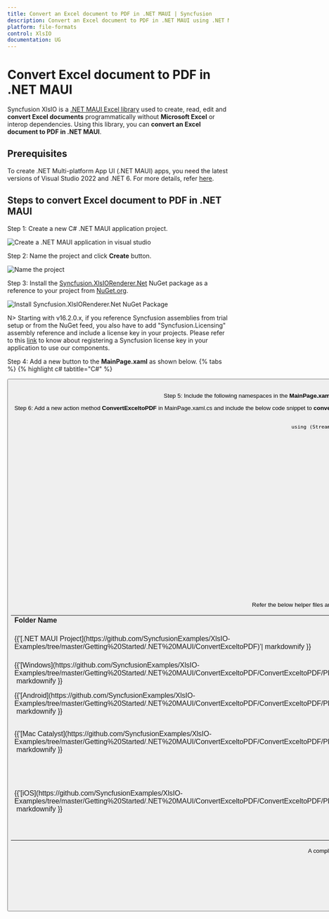 ```yaml
---
title: Convert an Excel document to PDF in .NET MAUI | Syncfusion
description: Convert an Excel document to PDF in .NET MAUI using .NET MAUI Excel library (XlsIO) without Microsoft Excel or interop dependencies.
platform: file-formats
control: XlsIO
documentation: UG
---
```


# Convert Excel document to PDF in .NET MAUI

Syncfusion XlsIO is a [.NET MAUI Excel library](https://www.syncfusion.com/document-processing/excel-framework/maui/excel-library) used to create, read, edit and **convert Excel documents** programmatically without **Microsoft Excel** or interop dependencies. Using this library, you can **convert an Excel document to PDF in .NET MAUI**.

## Prerequisites
To create .NET Multi-platform App UI (.NET MAUI) apps, you need the latest versions of Visual Studio 2022 and .NET 6. For more details, refer [here](https://learn.microsoft.com/en-us/dotnet/maui/get-started/installation?view=net-maui-7.0&tabs=vswin).

## Steps to convert Excel document to PDF in .NET MAUI

Step 1: Create a new C# .NET MAUI application project.

![Create a .NET MAUI application in visual studio](MAUI_images\MAUI_images_img5.png)

Step 2: Name the project and click **Create** button.

![Name the project](MAUI_images\MAUI_images_img6.png)

Step 3: Install the [Syncfusion.XlsIORenderer.Net](https://www.nuget.org/packages/Syncfusion.XlsIORenderer.NET) NuGet package as a reference to your project from [NuGet.org](https://www.nuget.org/).

![Install Syncfusion.XlsIORenderer.Net NuGet Package](MAUI_images\MAUI_images_img7.png)

N> Starting with v16.2.0.x, if you reference Syncfusion assemblies from trial setup or from the NuGet feed, you also have to add "Syncfusion.Licensing" assembly reference and include a license key in your projects. Please refer to this [link](https://help.syncfusion.com/common/essential-studio/licensing/overview) to know about registering a Syncfusion license key in your application to use our components.

Step 4: Add a new button to the **MainPage.xaml** as shown below.
{% tabs %}
{% highlight c# tabtitle="C#" %}

<?xml version="1.0" encoding="utf-8" ?>
<ContentPage xmlns="http://schemas.microsoft.com/dotnet/2021/maui"
             xmlns:x="http://schemas.microsoft.com/winfx/2009/xaml"
             x:Class="Convert_Excel_to_PDF.MainPage">
    <ScrollView>
        <Grid RowSpacing="25" RowDefinitions="Auto,Auto,Auto,Auto,*"
            Padding="{OnPlatform iOS='30,60,30,30', Default='30'}">
            <Button 
                Text="Convert Excel to PDF"
                FontAttributes="Bold"
                Grid.Row="0"
                SemanticProperties.Hint="Convert Excel to PDF"
                Clicked="ConvertExceltoPDF"
                HorizontalOptions="Center" />
        </Grid>
    </ScrollView>
</ContentPage>
{% endhighlight %}
{% endtabs %}

Step 5: Include the following namespaces in the **MainPage.xaml.cs** file.
{% tabs %}
{% highlight c# tabtitle="C#" %}
using Syncfusion.XlsIO;
using Syncfusion.Pdf;
using Syncfusion.XlsIORenderer;
{% endhighlight %}
{% endtabs %}

Step 6: Add a new action method **ConvertExceltoPDF** in MainPage.xaml.cs and include the below code snippet to **convert an Excel document to PDF**.
{% tabs %}
{% highlight c# tabtitle="C#" %}
using (ExcelEngine excelEngine = new ExcelEngine())
{
    IApplication application = excelEngine.Excel;
    application.DefaultVersion = ExcelVersion.Xlsx;

    Assembly executingAssembly = typeof(App).GetTypeInfo().Assembly;
    using (Stream inputStream = executingAssembly.GetManifestResourceStream("Convert_Excel_to_PDF.InputTemplate.xlsx"))
    {
        // Open the workbook.
        IWorkbook workbook = application.Workbooks.Open(inputStream);

        // Instantiate the Excel to PDF renderer.
        XlsIORenderer renderer = new XlsIORenderer();

        //Convert Excel document into PDF document 
        PdfDocument pdfDocument = renderer.ConvertToPDF(workbook);

        //Create the MemoryStream to save the converted PDF.      
        MemoryStream pdfStream = new MemoryStream();

        //Save the converted PDF document to MemoryStream.
        pdfDocument.Save(pdfStream);
        pdfStream.Position = 0;

        //save and Launch the PDF document
        SaveService saveService = new();
        saveService.SaveAndView("Sample.pdf", "application/pdf", pdfStream);
    }
}
{% endhighlight %}
{% endtabs %}

## Helper files for .NET MAUI

Refer the below helper files and add them into the mentioned project. These helper files allow you to save the stream as a physical file and open the file for viewing.

<table>
  <tr>
  <td>
    <b>Folder Name</b>
  </td>
  <td>
    <b>File Name</b>
  </td>
  <td>
    <b>Summary</b>
  </td>
  </tr>
  <tr>
  <td>
    {{'[.NET MAUI Project](https://github.com/SyncfusionExamples/XlsIO-Examples/tree/master/Getting%20Started/.NET%20MAUI/ConvertExceltoPDF)'| markdownify }}
  </td>
  <td>
    {{'[SaveService.cs](https://github.com/SyncfusionExamples/XlsIO-Examples/blob/master/Getting%20Started/.NET%20MAUI/ConvertExceltoPDF/ConvertExceltoPDF/Services/SaveService.cs)'| markdownify }}
  </td>
  <td>Represent the base class for save operation.
  </td>
  </tr>
  <tr>
  <td>
    {{'[Windows](https://github.com/SyncfusionExamples/XlsIO-Examples/tree/master/Getting%20Started/.NET%20MAUI/ConvertExceltoPDF/ConvertExceltoPDF/Platforms/Windows)'| markdownify }}
  </td>
  <td>
    {{'[SaveWindows.cs](https://github.com/SyncfusionExamples/XlsIO-Examples/blob/master/Getting%20Started/.NET%20MAUI/ConvertExceltoPDF/ConvertExceltoPDF/Platforms/Windows/SaveWindow.cs)'| markdownify }}
  </td>
  <td>Save implementation for Windows.
  </td>
  </tr>
  <tr>
  <td>
    {{'[Android](https://github.com/SyncfusionExamples/XlsIO-Examples/tree/master/Getting%20Started/.NET%20MAUI/ConvertExceltoPDF/ConvertExceltoPDF/Platforms/Android)'| markdownify }}
  </td>
  <td>
    {{'[SaveAndroid.cs](https://github.com/SyncfusionExamples/XlsIO-Examples/blob/master/Getting%20Started/.NET%20MAUI/ConvertExceltoPDF/ConvertExceltoPDF/Platforms/Android/SaveAndroid.cs)'| markdownify }}
  </td>
  <td>Save implementation for Android device.
  </td>
  </tr>
  <tr>
  <td>
    {{'[Mac Catalyst](https://github.com/SyncfusionExamples/XlsIO-Examples/tree/master/Getting%20Started/.NET%20MAUI/ConvertExceltoPDF/ConvertExceltoPDF/Platforms/MacCatalyst)'| markdownify }}
  </td>
  <td>
    {{'[SaveMac.cs](https://github.com/SyncfusionExamples/XlsIO-Examples/blob/master/Getting%20Started/.NET%20MAUI/ConvertExceltoPDF/ConvertExceltoPDF/Platforms/MacCatalyst/SaveMac.cs)'| markdownify }}
  </td>
  <td>Save implementation for Mac Catalyst device.
  </td>
  </tr>
  <tr>
  <td rowspan="2">
    {{'[iOS](https://github.com/SyncfusionExamples/XlsIO-Examples/tree/master/Getting%20Started/.NET%20MAUI/ConvertExceltoPDF/ConvertExceltoPDF/Platforms/iOS)'| markdownify }}
  </td>
  <td>
    {{'[SaveIOS.cs](https://github.com/SyncfusionExamples/XlsIO-Examples/blob/master/Getting%20Started/.NET%20MAUI/ConvertExceltoPDF/ConvertExceltoPDF/Platforms/iOS/SaveIOS.cs)'| markdownify }}
  </td>
  <td>
    Save implementation for iOS device
  </td>
  </tr>
  <tr>
  <td>
     {{'[PreviewControllerDS.cs](https://github.com/SyncfusionExamples/XlsIO-Examples/blob/master/Getting%20Started/.NET%20MAUI/ConvertExceltoPDF/ConvertExceltoPDF/Platforms/iOS/PreviewControllerDS.cs)'| markdownify }}<br/>{{'[QLPreviewItemFileSystem.cs](https://github.com/SyncfusionExamples/XlsIO-Examples/blob/master/Getting%20Started/.NET%20MAUI/ConvertExceltoPDF/ConvertExceltoPDF/Platforms/iOS/QLPreviewItemFileSystem.cs)'| markdownify }}
  </td>
  <td>
    Helper classes for viewing the <b>Excel document</b> in iOS device
  </td>
  </tr>
</table>

A complete working example of how to convert an Excel document to PDF in .NET MAUI is present on [this GitHub page](https://github.com/SyncfusionExamples/XlsIO-Examples/tree/master/Getting%20Started/.NET%20MAUI/ConvertExceltoPDF).

By executing the program, you will get the **PDF document** as follows.

![Output File](MAUI_images\MAUI_images_img8.png)

Click [here](https://www.syncfusion.com/document-processing/excel-framework/maui) to explore the rich set of Syncfusion Excel library (XlsIO) features.

An online sample link to [convert an Excel document to PDF](https://ej2.syncfusion.com/aspnetcore/Excel/ExcelToPDF#/material3) in ASP.NET Core.
